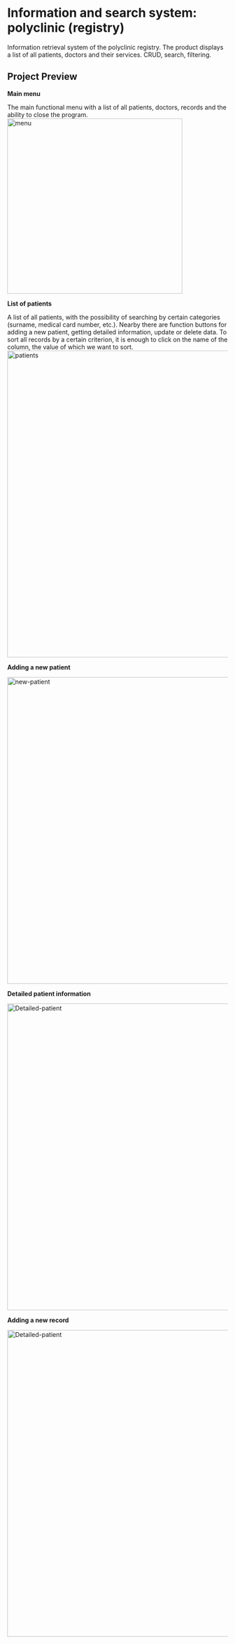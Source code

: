 # Information and search system: polyclinic (registry)

Information retrieval system of the polyclinic registry. The product displays a list of all patients, doctors and their services. CRUD, search, filtering.

## Project Preview

**<p>Main menu</p>**
The main functional menu with a list of all patients, doctors, records and the ability to close the program.
<img src="https://i.imgur.com/9RncVL5.png" alt="menu" width="400">

**<p>List of patients</p>**
A list of all patients, with the possibility of searching by certain categories (surname, medical card number, etc.).
Nearby there are function buttons for adding a new patient, getting detailed information, updatе or delete data.
To sort all records by a certain criterion, it is enough to click on the name of the column, the value of which we want to sort.
<img src="https://i.imgur.com/7d3YSeB.png" alt="patients" width="700">

**<p>Adding a new patient</p>**
<img src="https://i.imgur.com/ZdUgC8G.png" alt="new-patient" width="700">

**<p>Detailed patient information</p>**
<img src="https://i.imgur.com/TJpekXn.png" alt="Detailed-patient" width="700">
 
**<p>Adding a new record</p>**
<img src="https://i.imgur.com/Ec7zXEQ.png" alt="Detailed-patient" width="700">
